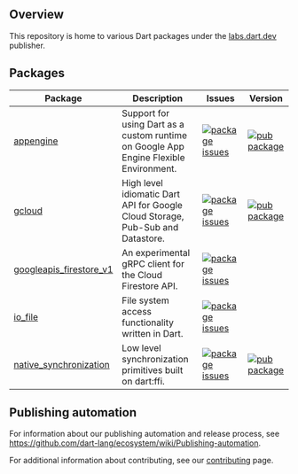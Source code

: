 ## Overview

This repository is home to various Dart packages under the
[labs.dart.dev](https://pub.dev/publishers/labs.dart.dev/packages) publisher.

## Packages

| Package | Description | Issues | Version |
| --- | --- | --- | --- |
| [appengine](pkgs/appengine/) | Support for using Dart as a custom runtime on Google App Engine Flexible Environment. | [![package issues](https://img.shields.io/badge/issues-4774bc)](https://github.com/dart-lang/labs/issues?q=is%3Aissue%20state%3Aopen%20label%3Apackage%3Aappengine) | [![pub package](https://img.shields.io/pub/v/appengine.svg)](https://pub.dev/packages/appengine) |
| [gcloud](pkgs/gcloud/) | High level idiomatic Dart API for Google Cloud Storage, Pub-Sub and Datastore. | [![package issues](https://img.shields.io/badge/issues-4774bc)](https://github.com/dart-lang/labs/issues?q=is%3Aissue%20state%3Aopen%20label%3Apackage%3Agcloud) | [![pub package](https://img.shields.io/pub/v/gcloud.svg)](https://pub.dev/packages/gcloud) |
| [googleapis_firestore_v1](pkgs/googleapis_firestore_v1/) | An experimental gRPC client for the Cloud Firestore API. | [![package issues](https://img.shields.io/badge/issues-4774bc)](https://github.com/dart-lang/labs/issues?q=is%3Aissue%20state%3Aopen%20label%3Apackage%3Agoogleapis_firestore_v1) |
| [io_file](pkgs/io_file/) | File system access functionality written in Dart. | [![package issues](https://img.shields.io/badge/issues-4774bc)](https://github.com/dart-lang/labs/issues?q=is%3Aissue%20state%3Aopen%20label%3Apackage%3Aio_file) |
| [native_synchronization](pkgs/native_synchronization/) | Low level synchronization primitives built on dart:ffi. | [![package issues](https://img.shields.io/badge/issues-4774bc)](https://github.com/dart-lang/labs/issues?q=is%3Aissue%20state%3Aopen%20label%3Apackage%3Anative_synchronization) | [![pub package](https://img.shields.io/pub/v/native_synchronization.svg)](https://pub.dev/packages/native_synchronization) |

## Publishing automation

For information about our publishing automation and release process, see
https://github.com/dart-lang/ecosystem/wiki/Publishing-automation.

For additional information about contributing, see our
[contributing](CONTRIBUTING.md) page.
